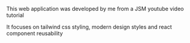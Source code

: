 This web application was developed by me from a JSM youtube video tutorial

It focuses on tailwind css styling, modern design styles and react component reusability
